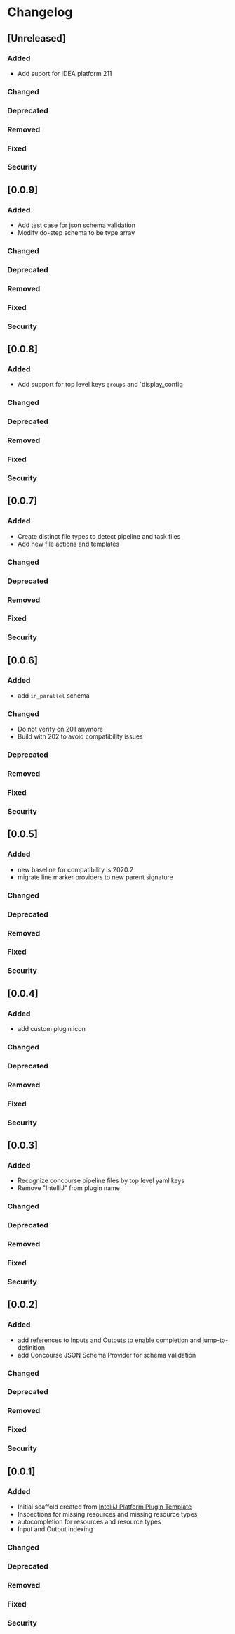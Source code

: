 # Changelog

## [Unreleased]
### Added
- Add suport for IDEA platform 211

### Changed

### Deprecated

### Removed

### Fixed

### Security
## [0.0.9]
### Added
- Add test case for json schema validation 
- Modify do-step schema to be type array

### Changed

### Deprecated

### Removed

### Fixed

### Security
## [0.0.8]
### Added
- Add support for top level keys `groups` and `display_config

### Changed

### Deprecated

### Removed

### Fixed

### Security
## [0.0.7]
### Added
- Create distinct file types to detect pipeline and task files
- Add new file actions and templates

### Changed

### Deprecated

### Removed

### Fixed

### Security
## [0.0.6]
### Added
- add `in_parallel` schema
### Changed
- Do not verify on 201 anymore
- Build with 202 to avoid compatibility issues
### Deprecated

### Removed

### Fixed

### Security
## [0.0.5]
### Added
- new baseline for compatibility is 2020.2
- migrate line marker providers to new parent signature
### Changed

### Deprecated

### Removed

### Fixed

### Security
## [0.0.4]
### Added
- add custom plugin icon

### Changed

### Deprecated

### Removed

### Fixed

### Security
## [0.0.3]
### Added
- Recognize concourse pipeline files by top level yaml keys
- Remove "IntelliJ" from plugin name
### Changed

### Deprecated

### Removed

### Fixed

### Security
## [0.0.2]
### Added

- add references to Inputs and Outputs to enable completion
  and jump-to-definition
- add Concourse JSON Schema Provider for schema validation

### Changed

### Deprecated

### Removed

### Fixed

### Security
## [0.0.1]
### Added
- Initial scaffold created from [IntelliJ Platform Plugin Template](https://github.com/JetBrains/intellij-platform-plugin-template)
- Inspections for missing resources and missing resource types
- autocompletion for resources and resource types
- Input and Output indexing
### Changed

### Deprecated

### Removed

### Fixed

### Security
